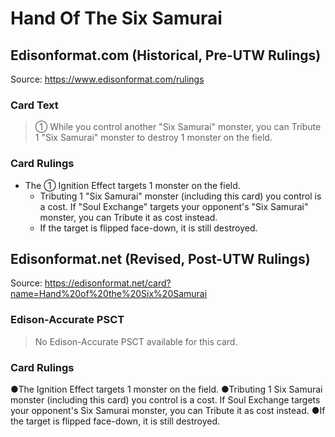 # Hand Of The Six Samurai

## Edisonformat.com (Historical, Pre-UTW Rulings)

Source: https://www.edisonformat.com/rulings

### Card Text

> ① While you control another "Six Samurai" monster, you can Tribute 1 "Six Samurai" monster to destroy 1 monster on the field.

### Card Rulings

*   The ① Ignition Effect targets 1 monster on the field.
    *   Tributing 1 "Six Samurai" monster (including this card) you control is a cost. If "Soul Exchange" targets your opponent's "Six Samurai" monster, you can Tribute it as cost instead.
    *   If the target is flipped face-down, it is still destroyed.

## Edisonformat.net (Revised, Post-UTW Rulings)

Source: https://edisonformat.net/card?name=Hand%20of%20the%20Six%20Samurai

### Edison-Accurate PSCT

> No Edison-Accurate PSCT available for this card.

### Card Rulings

●The Ignition Effect targets 1 monster on the field.
●Tributing 1 Six Samurai monster (including this card) you control is a cost. If Soul Exchange targets your opponent's Six Samurai monster, you can Tribute it as cost instead.
●If the target is flipped face-down, it is still destroyed.
            